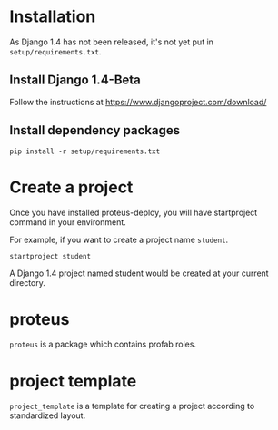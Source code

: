 # Installation
As Django 1.4 has not been released, it's not yet put in `setup/requirements.txt`. 

## Install Django 1.4-Beta
Follow the instructions at https://www.djangoproject.com/download/

## Install dependency packages
    pip install -r setup/requirements.txt

# Create a project
Once you have installed proteus-deploy, you will have startproject command in your environment.

For example, if you want to create a project name `student`.

    startproject student

A Django 1.4 project named student would be created at your current directory.

# proteus
`proteus` is a package which contains profab roles.

# project template
`project_template` is a template for creating a project according to standardized layout.
